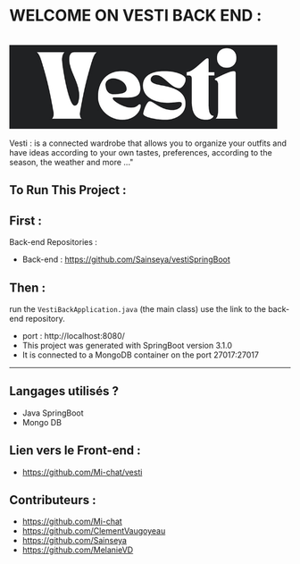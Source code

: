 # WELCOME ON VESTI BACK END :
&nbsp;&nbsp;&nbsp;&nbsp;&nbsp;&nbsp;&nbsp;&nbsp;&nbsp;&nbsp;&nbsp;&nbsp;&nbsp;&nbsp;&nbsp;&nbsp;&nbsp;&nbsp;&nbsp;&nbsp;&nbsp;&nbsp;&nbsp;&nbsp;&nbsp;&nbsp;&nbsp;&nbsp;&nbsp;&nbsp;&nbsp;&nbsp;&nbsp;&nbsp;&nbsp;&nbsp;&nbsp;&nbsp;&nbsp;<img src="https://github.com/Mi-chat/vesti/blob/dev/src/assets/img/logo/logoVestiWhiteLittle.png" width="480" height="150"/>

Vesti : is a connected wardrobe that allows you to organize your outfits and have ideas according to your own tastes, preferences, according to the season, the weather and more ..."

## To Run This Project : 

## First : 

Back-end Repositories : 

+ Back-end : 
https://github.com/Sainseya/vestiSpringBoot

## Then : 

  run the `VestiBackApplication.java` (the main class) use the link to the back-end repository.

	

+ port : http://localhost:8080/
+ This project was generated with SpringBoot version 3.1.0 
+ It is connected to a MongoDB container on the port 27017:27017

-----------------------------------------------------------------------------------------------------------------------------------------------------------------------------------------

## Langages utilisés ?
+ Java SpringBoot
+ Mongo DB

## Lien vers le Front-end : 
+ https://github.com/Mi-chat/vesti

## Contributeurs :
+ https://github.com/Mi-chat
+ https://github.com/ClementVaugoyeau
+ https://github.com/Sainseya
+ https://github.com/MelanieVD
